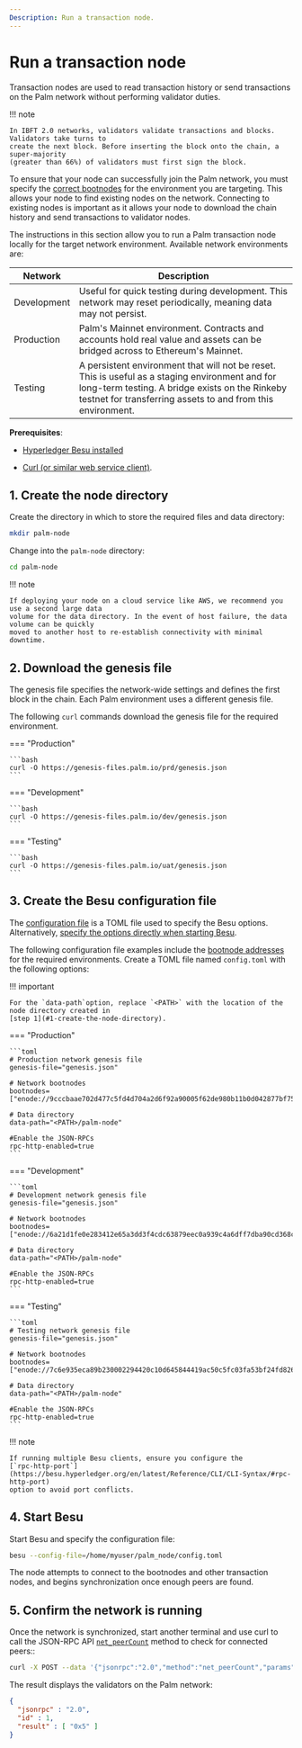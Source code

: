 ```yaml
---
Description: Run a transaction node.
---
```


# Run a transaction node

Transaction nodes are used to read transaction history or send transactions on the Palm network
without performing validator duties.

!!! note

    In IBFT 2.0 networks, validators validate transactions and blocks. Validators take turns to
    create the next block. Before inserting the block onto the chain, a super-majority
    (greater than 66%) of validators must first sign the block.

To ensure that your node can successfully join the Palm network, you must specify the
[correct bootnodes] for the environment you are targeting. This allows your node to find
existing nodes on the network. Connecting to existing nodes is important as it allows your node
to download the chain history and send transactions to validator nodes.

The instructions in this section allow you to run a Palm transaction node locally for the target
network environment. Available network environments are:

| Network     | Description                                                         |
|-------------|---------------------------------------------------------------------|
| Development | Useful for quick testing during development. This network may reset periodically, meaning data may not persist. |
| Production  | Palm's Mainnet environment. Contracts and accounts hold real value and assets can be bridged across to Ethereum's Mainnet. |
| Testing     | A persistent environment that will not be reset. This is useful as a staging environment and for long-term testing. A bridge exists on the Rinkeby testnet for transferring assets to and from this environment. |

**Prerequisites**:

* [Hyperledger Besu installed]

* [Curl (or similar web service client)](https://curl.haxx.se/download.html).

## 1. Create the node directory

Create the directory in which to store the required files and data directory:

```bash
mkdir palm-node
```

Change into the `palm-node` directory:

```bash
cd palm-node
```

!!! note

    If deploying your node on a cloud service like AWS, we recommend you use a second large data
    volume for the data directory. In the event of host failure, the data volume can be quickly
    moved to another host to re-establish connectivity with minimal downtime.

## 2. Download the genesis file

The genesis file specifies the network-wide settings and defines the first block in the chain. Each
Palm environment uses a different genesis file.

The following `curl` commands download the genesis file for the required environment.

=== "Production"

    ```bash
    curl -O https://genesis-files.palm.io/prd/genesis.json
    ```

=== "Development"

    ```bash
    curl -O https://genesis-files.palm.io/dev/genesis.json
    ```

=== "Testing"

    ```bash
    curl -O https://genesis-files.palm.io/uat/genesis.json
    ```

## 3. Create the Besu configuration file

The [configuration file] is a TOML file used to specify the Besu options. Alternatively,
[specify the options directly when starting Besu].

The following configuration file examples include the [bootnode addresses] for the required
environments. Create a TOML file named `config.toml` with the following options:

!!! important

    For the `data-path`option, replace `<PATH>` with the location of the node directory created in
    [step 1](#1-create-the-node-directory).

=== "Production"

    ```toml
    # Production network genesis file
    genesis-file="genesis.json"

    # Network bootnodes
    bootnodes=["enode://9cccbaae702d477c5fd4d704a2d6f92a90005f62de980b11b0d042877bf759774cf7d68d358c59427622e87538bc46afa1195d6ac12cb153d6771461c1830d1b@54.243.108.56:30303","enode://d6518f4f318a172158cf73c3e615c4eb488efb14c20b4a2f13570bf01092573222cd6935599a80017512457fb7f229cf6562f9d038b5d0dc98db95074d4a98b3@18.235.247.31:30303"]

    # Data directory
    data-path="<PATH>/palm-node"

    #Enable the JSON-RPCs
    rpc-http-enabled=true
    ```

=== "Development"

    ```toml
    # Development network genesis file
    genesis-file="genesis.json"

    # Network bootnodes
    bootnodes=["enode://6a21d1fe0e283412e65a3dd3f4cdc63879eec0a939c4a6dff7dba90cd368ce89dcd732909c2f64d26267f85a56c43627f11742ef88feb712595362e1590ed077@18.205.172.1:30303","enode://7992a25ead5579feb1573aca85d17e49c7cb84d4391a7ac59430eecb9e24bb76a57d749b886e47e19ea8cec7ffbda326d8778434f418edda4ca1950937b3df34@52.2.6.154:30303"]

    # Data directory
    data-path="<PATH>/palm-node"

    #Enable the JSON-RPCs
    rpc-http-enabled=true
    ```

=== "Testing"

    ```toml
    # Testing network genesis file
    genesis-file="genesis.json"

    # Network bootnodes
    bootnodes=["enode://7c6e935eca89b230002294420c10d645844419ac50c5fc03fa53bf24fd82600508f5a4d5b89f7690c7e8f9c5dc833605d60bb1dd35997669ab7f1fc274683803@54.162.14.76:30303","enode://2f5d0489e2bbbc495e3d38ae3df9cc0a47faf42818057d193f0f4863d44505277c3d1b9a863f7ad961830ef15a8f8b72ec52791f3cca5ef84284a29f82f2dd73@18.235.20.166:30303"]

    # Data directory
    data-path="<PATH>/palm-node"

    #Enable the JSON-RPCs
    rpc-http-enabled=true
    ```

!!! note

    If running multiple Besu clients, ensure you configure the
    [`rpc-http-port`](https://besu.hyperledger.org/en/latest/Reference/CLI/CLI-Syntax/#rpc-http-port)
    option to avoid port conflicts.

## 4. Start Besu

Start Besu and specify the configuration file:

```bash
besu --config-file=/home/myuser/palm_node/config.toml
```

The node attempts to connect to the bootnodes and other transaction nodes, and begins
synchronization once enough peers are found.

## 5. Confirm the network is running

Once the network is synchronized, start another terminal and use curl to call the JSON-RPC API
[`net_peerCount`](https://besu.hyperledger.org/en/latest/Reference/API-Methods/#net_peerCount)
method to check for connected peers::

```bash
curl -X POST --data '{"jsonrpc":"2.0","method":"net_peerCount","params":[], "id":1}' localhost:8545
```

The result displays the validators on the Palm network:

```json
{
  "jsonrpc" : "2.0",
  "id" : 1,
  "result" : [ "0x5" ]
}
```

[bootnode addresses]: https://besu.hyperledger.org/HowTo/Find-and-Connect/Bootnodes/
[Hyperledger Besu installed]: https://besu.hyperledger.org/HowTo/Get-Started/Installation-Options/Install-Binaries/
[specify the options directly when starting Besu]: https://besu.hyperledger.org/Reference/CLI/CLI-Syntax/
[configuration file]: https://besu.hyperledger.org/HowTo/Configure/Using-Configuration-File/
[correct bootnodes]: #3-create-the-besu-configuration-file
